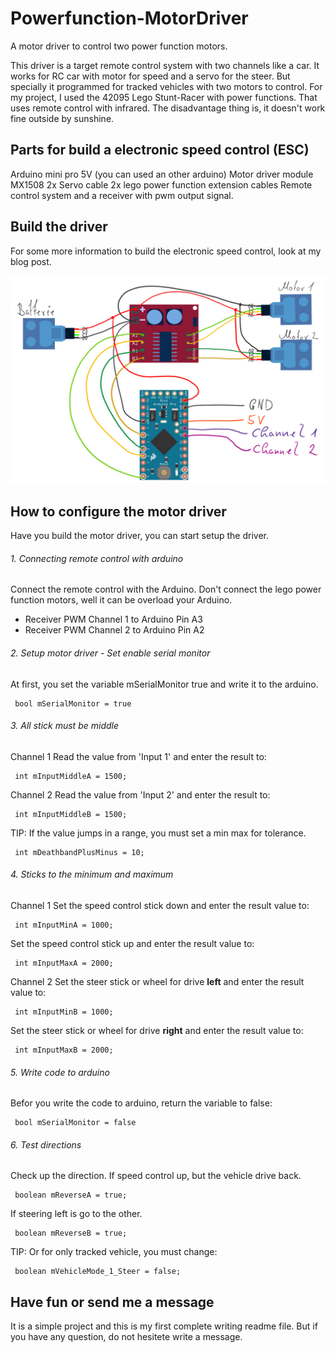 # Powerfunction-MotorDriver
A motor driver to control two power function motors.

This driver is a target remote control system with two channels like a car. It works for RC car with motor for speed and a servo for the steer. But specially it programmed for tracked vehicles with two motors to control. For my project, I used the 42095 Lego Stunt-Racer with power functions. That uses remote control with infrared. The disadvantage thing is, it doesn't work fine outside by sunshine.

## Parts for build a electronic speed control (ESC)
Arduino mini pro 5V (you can used an other arduino)
Motor driver module MX1508
2x Servo cable
2x lego power function extension cables
Remote control system and a receiver with pwm output signal.

## Build the driver
For some more information to build the electronic speed control, look at my blog post.

![Bild von der Schaltung](https://github.com/Codexzier/Powerfunction-MotorDriver/blob/master/Schaltung.jpg)

## How to configure the motor driver 
Have you build the motor driver, you can start setup the driver.

###### 1. Connecting remote control with arduino
Connect the remote control with the Arduino.
Don't connect the lego power function motors, well it can be overload your Arduino.
- Receiver PWM Channel 1 to Arduino Pin A3
- Receiver PWM Channel 2 to Arduino Pin A2

###### 2. Setup motor driver - Set enable serial monitor
At first, you set the variable mSerialMonitor true and write it to the arduino.

```
 bool mSerialMonitor = true
```

###### 3. All stick must be middle
Channel 1
Read the value from 'Input 1' and enter the result to:
```
 int mInputMiddleA = 1500;
```

Channel 2
Read the value from 'Input 2' and enter the result to:
```
 int mInputMiddleB = 1500;
```

TIP: If the value jumps in a range, you must set a min max for tolerance.
```
 int mDeathbandPlusMinus = 10;
```

###### 4. Sticks to the minimum and maximum 
Channel 1
Set the speed control stick down and enter the result value to:
```
 int mInputMinA = 1000;
```
Set the speed control stick up and enter the result value to:
```
 int mInputMaxA = 2000;
```

Channel 2
Set the steer stick or wheel for drive **left** and enter the result value to:
```
 int mInputMinB = 1000;
```
Set the steer stick or wheel for drive **right** and enter the result value to:
```
 int mInputMaxB = 2000;
```

###### 5. Write code to arduino
Befor you write the code to arduino, return the variable to false:
```
 bool mSerialMonitor = false
```

###### 6. Test directions
Check up the direction.
If speed control up, but the vehicle drive back.
```
 boolean mReverseA = true; 
```

If steering left is go to the other.
```
 boolean mReverseB = true; 
```
TIP: Or for only tracked vehicle, you must change:
```
 boolean mVehicleMode_1_Steer = false;
```

## Have fun or send me a message
It is a simple project and this is my first complete writing readme file. But if you have any question, do not hesitete write a message.

